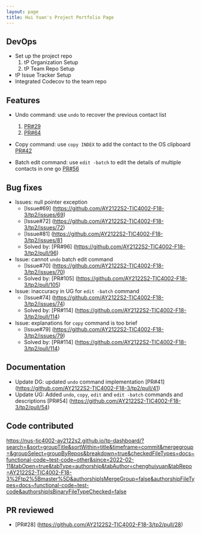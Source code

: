 ```yaml
---
layout: page
title: Hui Yuan's Project Portfolio Page
---
```


## DevOps

+ Set up the project repo
  1. tP Organization Setup
  2. tP Team Repo Setup
+ tP Issue Tracker Setup
+ Integrated Codecov to the team repo


## Features

+ Undo command: use `undo` to recover the previous contact list
  1. [PR#29](https://github.com/AY2122S2-TIC4002-F18-3/tp2/pull/29)
  2. [PR#64](https://github.com/AY2122S2-TIC4002-F18-3/tp2/pull/64)

+ Copy command: use `copy INDEX` to add the contact to the OS clipboard
  [PR#42](https://github.com/AY2122S2-TIC4002-F18-3/tp2/pull/42)

+ Batch edit command: use `edit -batch` to edit the details of multiple contacts in one go
  [PR#56](https://github.com/AY2122S2-TIC4002-F18-3/tp2/pull/56)


## Bug fixes

+ Issues: null pointer exception
  - [Issue#69] (https://github.com/AY2122S2-TIC4002-F18-3/tp2/issues/69)
  - [Issue#72] (https://github.com/AY2122S2-TIC4002-F18-3/tp2/issues/72)
  - [Issue#81] (https://github.com/AY2122S2-TIC4002-F18-3/tp2/issues/81
  - Solved by: [PR#96] (https://github.com/AY2122S2-TIC4002-F18-3/tp2/pull/96)
+ Issue: cannot `undo` batch edit command 
  - [Issue#70] (https://github.com/AY2122S2-TIC4002-F18-3/tp2/issues/70)
  - Solved by: [PR#105] (https://github.com/AY2122S2-TIC4002-F18-3/tp2/pull/105)
+ Issue: inaccuracy in UG for `edit -batch` command 
  - [Issue#74] (https://github.com/AY2122S2-TIC4002-F18-3/tp2/issues/74)
  - Solved by: [PR#114] (https://github.com/AY2122S2-TIC4002-F18-3/tp2/pull/114)
+ Issue: explanations for `copy` command is too brief
  - [Issue#79] (https://github.com/AY2122S2-TIC4002-F18-3/tp2/issues/79)
  - Solved by: [PR#114] (https://github.com/AY2122S2-TIC4002-F18-3/tp2/pull/114)

## Documentation

+ Update DG: updated `undo` command implementation 
  [PR#41] (https://github.com/AY2122S2-TIC4002-F18-3/tp2/pull/41)
+ Update UG: Added `undo`, `copy`, `edit` and `edit -batch` commands and descriptions
  [PR#54] (https://github.com/AY2122S2-TIC4002-F18-3/tp2/pull/54)

## Code contributed

https://nus-tic4002-ay2122s2.github.io/tp-dashboard/?search=&sort=groupTitle&sortWithin=title&timeframe=commit&mergegroup=&groupSelect=groupByRepos&breakdown=true&checkedFileTypes=docs~functional-code~test-code~other&since=2022-02-11&tabOpen=true&tabType=authorship&tabAuthor=chenghuiyuan&tabRepo=AY2122S2-TIC4002-F18-3%2Ftp2%5Bmaster%5D&authorshipIsMergeGroup=false&authorshipFileTypes=docs~functional-code~test-code&authorshipIsBinaryFileTypeChecked=false


## PR reviewed

+ [PR#28] (https://github.com/AY2122S2-TIC4002-F18-3/tp2/pull/28)
